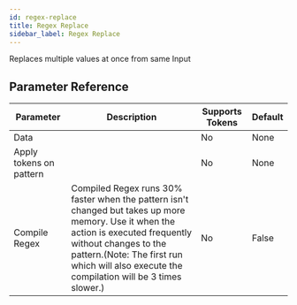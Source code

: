 ```yaml
---
id: regex-replace
title: Regex Replace
sidebar_label: Regex Replace
---
```



Replaces multiple values at once from same Input

## Parameter Reference
| Parameter | Description | Supports Tokens | Default |
| -- | -- | -- | -- |
| Data |  | No | None |
| Apply tokens on pattern |  | No | None |
| Compile Regex | Compiled Regex runs 30% faster when the pattern isn't changed but takes up more memory. Use it when the action is executed frequently without changes to the pattern.(Note: The first run which will also execute the compilation will be 3 times slower.) | No | False |
